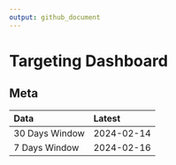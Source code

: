 ```yaml
---
output: github_document
---
```


# Targeting Dashboard



## Meta


|Data           |Latest     |
|:--------------|:----------|
|30 Days Window |2024-02-14 |
|7 Days Window  |2024-02-16 |
